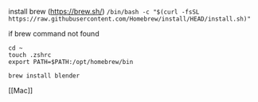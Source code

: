 install brew (https://brew.sh/)
`/bin/bash -c "$(curl -fsSL https://raw.githubusercontent.com/Homebrew/install/HEAD/install.sh)"`

if brew command not found
```
cd ~
touch .zshrc
export PATH=$PATH:/opt/homebrew/bin
```

```
brew install blender
```

[[Mac]]